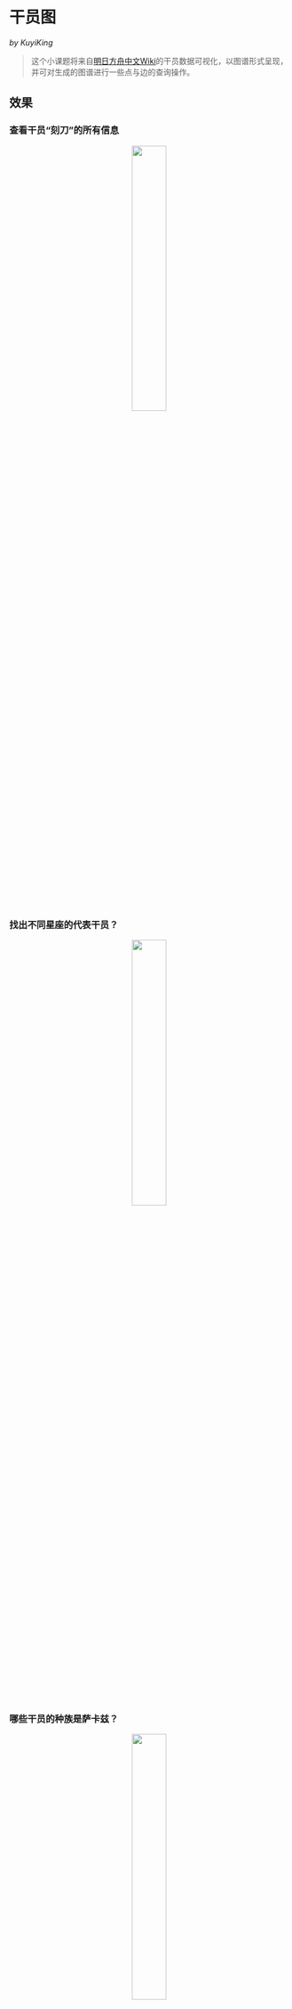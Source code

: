 # 干员图
*by KuyiKing*

> 这个小课题将来自[明日方舟中文Wiki](http://prts.wiki/w/%E9%A6%96%E9%A1%B5)的干员数据可视化，以图谱形式呈现，并可对生成的图谱进行一些点与边的查询操作。


## 效果

### 查看干员“刻刀”的所有信息
<center><img src="https://github.com/Schlampig/OaKnights/blob/main/ExamplePicture/eg_og_01.png" height=35% width=35% /></center>

### 找出不同星座的代表干员？
<center><img src="https://github.com/Schlampig/OaKnights/blob/main/ExamplePicture/eg_og_02.png" height=35% width=35% /></center>

### 哪些干员的种族是萨卡兹？
<center><img src="https://github.com/Schlampig/OaKnights/blob/main/ExamplePicture/eg_og_03.png" height=35% width=35% /></center>

### 干员“温蒂”与干员“初雪”的人际关联是？
<center><img src="https://github.com/Schlampig/OaKnights/blob/main/ExamplePicture/eg_og_04.png" height=35% width=35% /></center>

### 俯瞰泰拉大陆全势力图谱
<center><img src="https://github.com/Schlampig/OaKnights/blob/main/ExamplePicture/eg_og_00.png" height=50% width=50% /></center>


## 步骤

### 1 配置环境
- 该课题的全部代码使用[Python](https://www.python.org/)脚本语言编写，在命令行运行。
- 解析网络文件时使用了[BeautifulSoup](https://www.crummy.com/software/BeautifulSoup/)库。
- 使用[Neo4j](https://neo4j.com/)图数据库展示最终的网络。
- 相关软件版本如下：
  - Python 3.6.2
  - Neo4j 3.5.5(community)
  - BeautifulSoup4 4.5.3

### 2 获取干员名单
运行脚本[get_operator_info.py](https://github.com/Schlampig/OaKnights/blob/main/OperatorGraph/get_operator_info.py)的方法**crawl_list_page**将[干员一览](http://prts.wiki/w/%E5%B9%B2%E5%91%98%E4%B8%80%E8%A7%88)页面爬取下来；接着，使用方法**parser_list_page**解析该页面，获得干员代号清单。注意，原始的干员一览页面仅显示前50名干员，此处应在下拉列表选择“每页显示500干员”，这样就能一次处理完毕。等游戏干员总数超过500时，我们再更新脚本。

### 3 设计干员信息导图
想要获取干员的哪些基本信息呢？虽说多多益善，但凭空想象难以周全，我们使用[xmind](https://www.xmind.cn/)软件绘制一个[方舟干员信息导图](https://github.com/Schlampig/OaKnights/blob/main/OperatorSchema/%E6%96%B9%E8%88%9F%E5%B9%B2%E5%91%98%E4%BF%A1%E6%81%AF%E5%AF%BC%E5%9B%BE_20210208.png)，将计划提取的每个干员的信息列出来。

### 4 获取干员基本信息
以干员“温蒂”为例，运行脚本[get_operator_info.py](https://github.com/Schlampig/OaKnights/blob/main/OperatorGraph/get_operator_info.py)的方法**crawl_operator_info**下载干员的[可编辑页面](http://prts.wiki/index.php?title=%E6%B8%A9%E8%92%82&action=edit)，**crawl_operator_voice**方法下载干员的[语音文本页面](http://prts.wiki/w/%E6%B8%A9%E8%92%82/%E8%AF%AD%E9%9F%B3%E8%AE%B0%E5%BD%95)；接着，使用**parser_operator_info**和**parser_operator_voice**方法分别对这两个页面的内容进行提取；为方便处理，使用**check_single_operator**直接调用以上两个方法获得温蒂干员的所有信息；为一次获取所有干员的信息，结合在第2步获得的干员清单，使用**check_all_operator**方法批量处理所有干员信息；最后，所有获得的干员信息以.json格式存储在名为[operator_all.json](https://github.com/Schlampig/OaKnights/blob/main/RelateData/operator_all.json)的文档中。为了方便查看运行效果，可以使用**json2csv**方法将operator_all.json转换为表格文档[operator_all.csv](https://github.com/Schlampig/OaKnights/blob/main/RelateData/operator_all.csv)。

### 5 设计干员图谱关系三元组列表（该使用哪些关系连接干员）
虽然得到干员信息，但要构建一个全面的干员网络，需要知道干员之间的信息是如何连接的。知识图谱中采用实体与关系来表示结构化信息，对应为网络的节点与边。在绘制图谱之前，我们使用三元组来定义好需要用到的实体类型与关系类型。一个三元组的结构为(头实体，关系，尾实体)，表示头实体->关系->尾实体。将这样的三元组罗列出，得到[方舟干员图谱关系三元组列表](https://github.com/Schlampig/OaKnights/blob/main/OperatorSchema/%E6%96%B9%E8%88%9F%E5%B9%B2%E5%91%98%E5%9B%BE%E8%B0%B1%E5%85%B3%E7%B3%BB%E4%B8%89%E5%85%83%E7%BB%84%E5%88%97%E8%A1%A8_20210218.xlsx)。

### 6 生成干员信息三元组
根据方舟干员图谱关系三元组列表及operator_all.json中的所有干员信息，使用脚本[build_operator_net.py](https://github.com/Schlampig/OaKnights/blob/main/OperatorGraph/build_operator_net.py)中的**get_entity_and_relation**方法，将这些结构化信息转化为两张新的.csv格式表格：干员关系三元组表[operator_relation.csv](https://github.com/Schlampig/OaKnights/blob/main/RelateData/operator_relation.csv)和干员实体三元组表[operator_entity.csv](https://github.com/Schlampig/OaKnights/blob/main/RelateData/operator_entity.csv)。

### 7 新增干员人际关系图谱
等等，我们似乎遗漏了一个非常重要但在Wiki里没有的干员信息，那就是干员之间的人际关系。这个关系的难点在于，并非静态，而且对于不同玩家，心中承认的关系也各不相同。于是我们单独建立一张[CP表](https://github.com/Schlampig/OaKnights/blob/main/OperatorSchema/operator_cp.xlsx)，并利用脚本[add_operator_relation.py](https://github.com/Schlampig/OaKnights/blob/main/OperatorGraph/add_operator_relation.py)将这张表中的内容补充到operator_relation.csv中，得到完整的干员关系三元组表[operator_relation_cp.csv](https://github.com/Schlampig/OaKnights/blob/main/RelateData/operator_relation_cp.csv)。此处CP表中只列出了很少的一部分关系（大部分遵从游戏原设），为了使泰拉大陆的人们联系得更紧密，欢迎大家在[Issue](https://github.com/Schlampig/OaKnights/issues/1)中留言补充干员关系，随着版本迭代，会选取新关系加入。

### 8 生成干员可视化网络
将operator_entity.csv与operator_relation_cp.csv（如果你不想加入干员关系，也可以使用operator_relation.csv）导入Neo4j库中。导入流程如下：
- 解压neo4j压缩包
- 进入neo4j压缩包
- 清空压缩包中原本的图谱（也可以设置添加新图谱，这里为求简单直接删除原图谱），注意rm算法用法。
```bash
cd data/databases/graph.db/
rm -rf *
```
- 进入bin路径下
```bash
cd ../../../bin/
```
- 导入两个.csv文件
```bash
./neo4j-import -into /your_path/neo4j-community-3.5.5/data/databases/graph.db/ --nodes /Users/schwein/neo4j-data/operator_entity.csv --relationships /Users/schwein/neo4j-data/operator_relation_cp.csv --ignore-duplicate-nodes=true --ignore-missing-nodes=true
```
- 导入成功

### 9 启动图谱，查询自己感兴趣的内容
- 在bin文件中，启动图谱：
```bash
./neo4j console
```
- 启动顺利的话，会看见命令行出现形如下示的一句话：
```bash
INFO  Remote interface available at http://localhost:7474/
```
- 在浏览器中打开http://localhost:7474/
- 第一次可能需要设置密码，按喜好来就好。
- 将脚本[add_operator_relation.py](https://github.com/Schlampig/OaKnights/blob/main/OperatorGraph/add_operator_relation.py)中生成的示例查询语句复制粘贴到界面代码框中，运行即可。
- 尝试更改查询语句，查看不同的匹配结果。
<center><img src="https://github.com/Schlampig/OaKnights/blob/main/ExamplePicture/eg_og_05.png" height=50% width=50% /></center>


## 更新截点
2021年2月18日，干员信息更新至[画中人](http://prts.wiki/w/%E7%94%BB%E4%B8%AD%E4%BA%BA)活动。


## 注意
- 该课题仅供爱好者学习、交流，禁止商用！
- 转载请注明原作者，并附出处链接。

---
